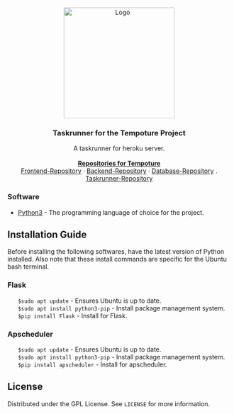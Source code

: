 
<!--[![GPL License][license-shield]][license-url] -->

<br />
<p align="center">
  <a href="https://github.com/Tempoture/Tempoture-Data-Base">
     <img src="https://cdn.discordapp.com/attachments/750506956539822120/769965690420723722/LOGO.PNG" alt="Logo" width="250" height="250">
  </a> 
   <h3 align="center">Taskrunner for the Tempoture Project</h3>

  <p align="center">
    A taskrunner for heroku server.
    <br />
    <br />
    <a href="https://github.com/Tempoture/"><strong>Repositories for Tempoture</strong></a>
    <br />
    <a href="https://github.com/Tempoture/Tempoture-frontend">Frontend-Repository</a>
    ·
    <a href="https://github.com/Tempoture/Tempoture-backend">Backend-Repository</a>
    ·
    <a href="https://github.com/Tempoture/Tempoture-Data-Base">Database-Repository</a>
    .
    <a href="https://github.com/Tempoture/Tempoture-taskrunner">Taskrunner-Repository</a>
  </p>
</p>


### Software
 
  

  * [Python3](https://www.python.org/download/releases/3.0/) - The programming language of choice for the project. 
  

## Installation Guide
Before installing the following softwares, have the latest version of Python installed. Also note that these install commands are specific for the Ubuntu bash terminal. 
  ### Flask
   &nbsp;&nbsp;&nbsp;&nbsp;&nbsp;&nbsp;`$sudo apt update` - Ensures Ubuntu is up to date.
   <br>&nbsp;&nbsp;&nbsp;&nbsp;&nbsp;&nbsp;`$sudo apt install python3-pip` - Install package management system.
   <br>&nbsp;&nbsp;&nbsp;&nbsp;&nbsp;&nbsp;`$pip install Flask` - Install for Flask.
    
  ### Apscheduler
   &nbsp;&nbsp;&nbsp;&nbsp;&nbsp;&nbsp;`$sudo apt update` - Ensures Ubuntu is up to date.
   <br>&nbsp;&nbsp;&nbsp;&nbsp;&nbsp;&nbsp;`$sudo apt install python3-pip` - Install package management system.
   <br>&nbsp;&nbsp;&nbsp;&nbsp;&nbsp;&nbsp;`$pip install apscheduler` - Install for apscheduler.
    
 

## License
  Distributed under the GPL License. See `LICENSE` for more information.
  

  
  

[license-shield]: https://cdn.discordapp.com/attachments/750506956539822120/771468904899543090/gpl_license.PNG
[license-url]: https://github.com/Tempoture/Tempoture-taskrunner/blob/main/LICENSE
